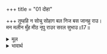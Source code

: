 +++
title = "01 दोहा"

+++
तुम्हहि न सोचु सोहाग बल निज बस जानहु राउ।  
मन मलीन मुँह मीठ नृपु राउर सरल सुभाउ॥17॥  

<details><summary>मूल</summary>

तुम्हहि न सोचु सोहाग बल निज बस जानहु राउ।  
मन मलीन मुँह मीठ नृपु राउर सरल सुभाउ॥17॥  
</details>

<details><summary>भावार्थ</summary>

तुमको अपने सुहाग के (झूठे) बल पर कुछ भी सोच नहीं है, राजा को अपने वश में जानती हो, किन्तु राजा मन के मैले और मुँह के मीठे हैं! और आपका सीधा स्वभाव है (आप कपट-चतुराई जानती ही नहीं)॥17॥  
</details>



